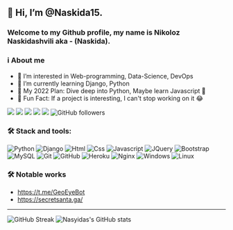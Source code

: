 ## 👋 Hi, I’m @Naskida15. 
### Welcome to my Github profile, my name is **Nikoloz Naskidashvili** aka - (**Naskida**). 

### ℹ️ About me

- 👀 I’m interested in Web-programming, Data-Science, DevOps
- 🐍 I’m currently learning Django, Python
- 📅 My 2022 Plan: Dive deep into Python, Maybe learn Javascript 🌚  
- 💬 Fun Fact: If a project is interesting, I can't stop working on it 😂

<a href="https://www.facebook.com/nika.naskidashvili.50">![](https://img.shields.io/badge/Facebook-1877F2?style=flat&logo=facebook&logoColor=white)</a> <a href="https://www.instagram.com/nika_nasyida/">![](https://img.shields.io/badge/Instagram-E4405F?style=flat&logo=instagram&logoColor=white)</a> ![](https://komarev.com/ghpvc/?username=Naskida15&color=brightgreen) ![](https://visitor-badge.glitch.me/badge?page_id=Naskida15.Naskida15) ![](https://www.codewars.com/users/Nasyida/badges/micro)
 ![GitHub followers](https://img.shields.io/github/followers/Naskida15?style=social)

### 🛠️ Stack and tools:
![Python](https://img.shields.io/badge/Python-yellow.svg?style=flat&logo=python&logoColor=blue)
![Django](https://img.shields.io/badge/Django-darkgreen.svg?style=flat&logo=django)
![Html](https://img.shields.io/badge/HTML5-E34F26?style=flat&logo=html5&logoColor=white)
![Css](https://img.shields.io/badge/CSS3-1572B6?style=flat&logo=css3&logoColor=white)
![Javascript](https://img.shields.io/badge/JavaScript-black?style=flat&logo=javascript&logoColor=yellow)
![JQuery](	https://img.shields.io/badge/jQuery-0769AD?style=flat&logo=jquery&logoColor=white)
![Bootstrap](https://img.shields.io/badge/Bootstrap-purple.svg?style=flat&logo=bootstrap&logoColor=white)
![MySQL](https://img.shields.io/badge/MySQL-gray.svg?style=flat&logo=mysql)
![Git](https://img.shields.io/badge/Git-05122A.svg?style=flat&logo=git)
![GitHub](https://img.shields.io/badge/GitHub-black.svg?style=flat&logo=github)
![Heroku](https://img.shields.io/badge/Heroku-violet.svg?style=flat&logo=heroku)
![Nginx](https://img.shields.io/badge/Nginx-green.svg?style=flat&logo=Nginx)
![Windows](https://img.shields.io/badge/Windows-0078D6?style=flat&logo=windows&logoColor=white)
![Linux](https://img.shields.io/badge/Linux-FFFFFF?style=flat&logo=linux&logoColor=black)

### 🛠 **Notable works**
- https://t.me/GeoEyeBot
- https://secretsanta.ga/

---
![GitHub Streak](http://github-readme-streak-stats.herokuapp.com?user=Naskida15&hide_border=true5&theme=chartreuse-dark)
![Nasyidas's GitHub stats](https://github-readme-stats.vercel.app/api?username=Naskida15&theme=chartreuse-dark&show_icons=true) 








